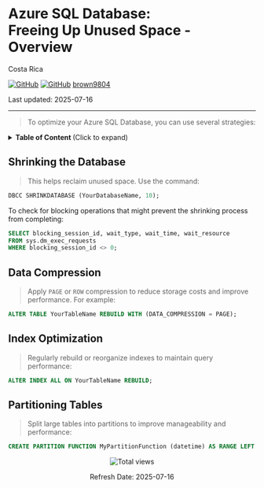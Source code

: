 # Azure SQL Database: <br/> Freeing Up Unused Space - Overview 

Costa Rica

[![GitHub](https://badgen.net/badge/icon/github?icon=github&label)](https://github.com) 
[![GitHub](https://img.shields.io/badge/--181717?logo=github&logoColor=ffffff)](https://github.com/)
[brown9804](https://github.com/brown9804)

Last updated: 2025-07-16

----------

> To optimize your Azure SQL Database, you can use several strategies: 

<details>
<summary><b>Table of Content </b> (Click to expand)</summary>

- [Shrinking the Database](#shrinking-the-database)
- [Data Compression](#data-compression)
- [Index Optimization](#index-optimization)
- [Partitioning Tables](#partitioning-tables)

</details>

## Shrinking the Database

>This helps reclaim unused space. Use the command:

   ```sql
   DBCC SHRINKDATABASE (YourDatabaseName, 10);
   ```

   To check for blocking operations that might prevent the shrinking process from completing:

   ```sql
   SELECT blocking_session_id, wait_type, wait_time, wait_resource
   FROM sys.dm_exec_requests
   WHERE blocking_session_id <> 0;
   ```

## Data Compression

> Apply `PAGE` or `ROW` compression to reduce storage costs and improve performance. For example:

   ```sql
   ALTER TABLE YourTableName REBUILD WITH (DATA_COMPRESSION = PAGE);
   ```

## Index Optimization

> Regularly rebuild or reorganize indexes to maintain query performance:

   ```sql
   ALTER INDEX ALL ON YourTableName REBUILD;
   ```

## Partitioning Tables

> Split large tables into partitions to improve manageability and performance:

   ```sql
   CREATE PARTITION FUNCTION MyPartitionFunction (datetime) AS RANGE LEFT FOR VALUES ('2023-01-01', '2024-01-01');
   ```

<!-- START BADGE -->
<div align="center">
  <img src="https://img.shields.io/badge/Total%20views-55-limegreen" alt="Total views">
  <p>Refresh Date: 2025-07-16</p>
</div>
<!-- END BADGE -->
